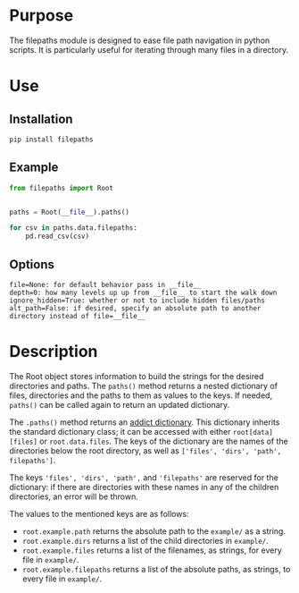 # Purpose
The filepaths module is designed to ease file path navigation in python scripts. It is particularly useful for iterating through many files in a directory.

# Use

## Installation
```python
pip install filepaths
```

## Example
```python
from filepaths import Root


paths = Root(__file__).paths()

for csv in paths.data.filepaths:
    pd.read_csv(csv)
```
## Options
    file=None: for default behavior pass in __file__
    depth=0: how many levels up up from __file__ to start the walk down
    ignore_hidden=True: whether or not to include hidden files/paths
    alt_path=False: if desired, specify an absolute path to another directory instead of file=__file__

# Description
The Root object stores information to build the strings for the desired directories and paths. The `paths()` method returns a nested dictionary of files, directories and the paths to them as values to the keys. If needed, `paths()` can be called again to return an updated dictionary.

The `.paths()` method returns an [addict dictionary](https://github.com/mewwts/addict). This dictionary inherits the standard dictionary class; it can be accessed with either `root[data][files]` or `root.data.files`. The keys of the dictionary are the names of the directories below the root directory, as well as `['files', 'dirs', 'path', filepaths']`. 

The keys `'files', 'dirs', 'path',` and `'filepaths'` are reserved for the dictionary: if there are directories with these names in any of the children directories, an error will be thrown.

The values to the mentioned keys are as follows:
* `root.example.path` returns the absolute path to the `example/` as a string.
* `root.example.dirs` returns a list of the child directories in `example/`.
* `root.example.files` returns a list of the filenames, as strings, for every file in `example/`.
* `root.example.filepaths` returns a list of the absolute paths, as strings, to every file in `example/`.
